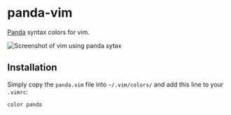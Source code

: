 # panda-vim
[Panda](http://panda.siamak.work/) syntax colors for vim.

![Screenshot of vim using panda sytax]()

## Installation

Simply copy the `panda.vim` file into `~/.vim/colors/` and add this line to your `.vimrc`:

```
color panda
```
